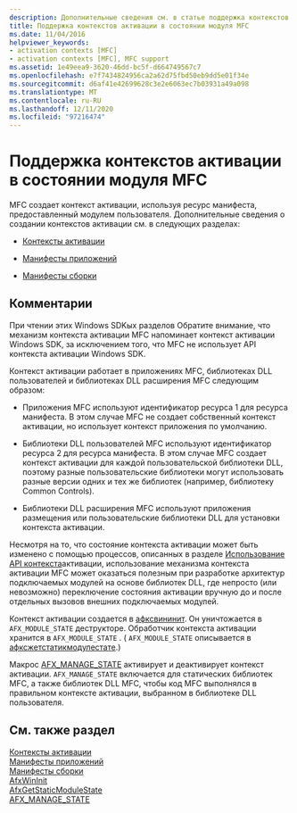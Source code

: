 ```yaml
---
description: Дополнительные сведения см. в статье поддержка контекстов активации в состоянии модуля MFC.
title: Поддержка контекстов активации в состоянии модуля MFC
ms.date: 11/04/2016
helpviewer_keywords:
- activation contexts [MFC]
- activation contexts [MFC], MFC support
ms.assetid: 1e49eea9-3620-46dd-bc5f-d664749567c7
ms.openlocfilehash: e7f7434824956ca2a62d75fbd50eb9dd5e01f34e
ms.sourcegitcommit: d6af41e42699628c3e2e6063ec7b03931a49a098
ms.translationtype: MT
ms.contentlocale: ru-RU
ms.lasthandoff: 12/11/2020
ms.locfileid: "97216474"
---
```

# <a name="support-for-activation-contexts-in-the-mfc-module-state"></a>Поддержка контекстов активации в состоянии модуля MFC

MFC создает контекст активации, используя ресурс манифеста, предоставленный модулем пользователя. Дополнительные сведения о создании контекстов активации см. в следующих разделах:

- [Контексты активации](/windows/win32/SbsCs/activation-contexts)

- [Манифесты приложений](/windows/win32/SbsCs/application-manifests)

- [Манифесты сборки](/windows/win32/SbsCs/assembly-manifests)

## <a name="remarks"></a>Комментарии

При чтении этих Windows SDKых разделов Обратите внимание, что механизм контекста активации MFC напоминает контекст активации Windows SDK, за исключением того, что MFC не использует API контекста активации Windows SDK.

Контекст активации работает в приложениях MFC, библиотеках DLL пользователей и библиотеках DLL расширения MFC следующим образом:

- Приложения MFC используют идентификатор ресурса 1 для ресурса манифеста. В этом случае MFC не создает собственный контекст активации, но использует контекст приложения по умолчанию.

- Библиотеки DLL пользователей MFC используют идентификатор ресурса 2 для ресурса манифеста. В этом случае MFC создает контекст активации для каждой пользовательской библиотеки DLL, поэтому разные пользовательские библиотеки могут использовать разные версии одних и тех же библиотек (например, библиотеку Common Controls).

- Библиотеки DLL расширения MFC используют приложения размещения или пользовательские библиотеки DLL для установки контекста активации.

Несмотря на то, что состояние контекста активации может быть изменено с помощью процессов, описанных в разделе [Использование API контекста](/windows/win32/SbsCs/using-the-activation-context-api)активации, использование механизма контекста активации MFC может оказаться полезным при разработке архитектур подключаемых модулей на основе библиотек DLL, где непросто (или невозможно) переключение состояния активации вручную до и после отдельных вызовов внешних подключаемых модулей.

Контекст активации создается в [афксвининит](../mfc/reference/application-information-and-management.md#afxwininit). Он уничтожается в `AFX_MODULE_STATE` деструкторе. Обработчик контекста активации хранится в `AFX_MODULE_STATE` . ( `AFX_MODULE_STATE` описывается в [афксжетстатикмодулестате](reference/extension-dll-macros.md#afxgetstaticmodulestate).)

Макрос [AFX_MANAGE_STATE](reference/extension-dll-macros.md#afx_manage_state) активирует и деактивирует контекст активации. `AFX_MANAGE_STATE` включается для статических библиотек MFC, а также библиотек DLL MFC, чтобы код MFC выполнялся в правильном контексте активации, выбранном в библиотеке DLL пользователя.

## <a name="see-also"></a>См. также раздел

[Контексты активации](/windows/win32/SbsCs/activation-contexts)<br/>
[Манифесты приложений](/windows/win32/SbsCs/application-manifests)<br/>
[Манифесты сборки](/windows/win32/SbsCs/assembly-manifests)<br/>
[AfxWinInit](../mfc/reference/application-information-and-management.md#afxwininit)<br/>
[AfxGetStaticModuleState](reference/extension-dll-macros.md#afxgetstaticmodulestate)<br/>
[AFX_MANAGE_STATE](reference/extension-dll-macros.md#afx_manage_state)
